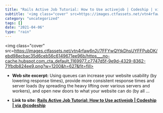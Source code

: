 ```yaml
---
title: "Rails Active Job Tutorial: How to Use activejob | Codeship | via @codeship"
subtitle: '<img class="cover" src=https://images.ctfassets.net/vtn4rfaw6n2j/7FFYwQYtkDhsUYFFPubDK/ebd98ecbac35d...'
category: "uncategorized"
tags: []
date: "2021-04-06"
type: "rain"
---
```

<img class="cover" src=https://images.ctfassets.net/vtn4rfaw6n2j/7FFYwQYtkDhsUYFFPubDK/ebd98ecbac35d6ceb56c6149671ee96b/https___no-cache.hubspot.com_cta_default_1169977_c7747d5f-9e9d-4329-8362-71fbdb824ee9.png?w=1200&h=627&fit=fill>



* **Web site excerpt:** Using queues can increase your website usability (by lowering response times), provide more consistent response times and server loads (by spreading the heavy lifting over various servers and workers), and open new doors to what your website can do (by all ...

* **Link to site:** **[Rails Active Job Tutorial: How to Use activejob | Codeship | via @codeship](https://blog.codeship.com/how-to-use-rails-active-job)**